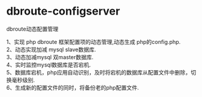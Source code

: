 dbroute-configserver
====================

dbroute动态配置管理

1、实现 php dbroute 框架配置项的动态管理,动态生成 php的config.php.<br>
2、动态实现加减 mysql slave数据库.<br>
3、动态加减mysql 双master数据库.<br>
4、实时监控mysql数据库是否宕机.<br>
5、数据库宕机，php应用自动识别，及时将宕机的数据库从配置文件中删除，切换毫秒级别.<br>
6、生成新的配置文件的同时，将备份老的php配置文件.<br>
